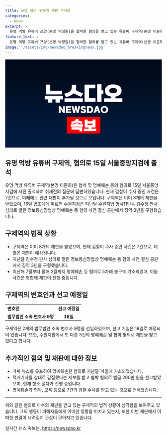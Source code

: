 ```yaml
---
title: 쯔양 혐의 구제역 재판 수사중
categories:
  - News
excerpt: >
  유명 먹방 유튜버 쯔양(본명 박정원)을 협박한 혐의를 받고 있는 유튜버 구제역(본명 이준희)이 이미 8개의 재판을 받고 있으며, 검찰이 추가로 7건의 수사를 진행 중인 것으로 확인됐다. 지난 달에는 정보통신망법상 명예훼손 등 혐의로 징역 3년을 선고받았고, 한 방송인을 향한 허위 뉴스를 유포하거나 갑질 및 협박 혐의로도 기소돼 벌금을 선고받았다. 추가로 3건의 명예훼손 및 협박 혐의로 재판을 받고 있으며, 항소 절차를 진행 중이다. (150자)
feature_text: >
  유명 먹방 유튜버 쯔양(본명 박정원)을 협박한 혐의를 받고 있는 유튜버 구제역(본명 이준희)이 이미 8개의 재판을 받고 있으며, 검찰이 추가로 7건의 수사를 진행 중인 것으로 확인됐다. 지난 달에는 정보통신망법상 명예훼손 등 혐의로 징역 3년을 선고받았고, 한 방송인을 향한 허위 뉴스를 유포하거나 갑질 및 협박 혐의로도 기소돼 벌금을 선고받았다. 추가로 3건의 명예훼손 및 협박 혐의로 재판을 받고 있으며, 항소 절차를 진행 중이다. (150자)
image: '/assets/img/newsdao_breakingnews.jpg'
---
```


<p><img src="/assets/img/newsdao_breakingnews.jpg" alt="implanttips 속보" /></p>

<h2>유명 먹방 유튜버 구제역, 혐의로 15일 서울중앙지검에 출석</h2>

<p data-ke-size="size16">유명 먹방 유튜버 구제역(본명 이준희)은 협박 및 명예훼손 등의 혐의로 15일 서울중앙지검에 자진 출석하여 취재진의 질문에 답변하였습니다. 현재 검찰이 수사 중인 사건은 7건으로, 미래에도 관련 재판이 추가될 것으로 보입니다. 구제역은 이미 8개의 재판을 받았으며, 16일 법조계에 따르면 수원지검은 지난달 수원지법 형사11단독 김수정 판사 심리로 열린 정보통신망법상 명예훼손 등 혐의 사건 결심 공판에서 징역 3년을 구형했습니다.</p>

<h2 data-ke-size="size26">구제역의 법적 상황</h2>

<ul>
  <li>구제역은 이미 8개의 재판을 받았으며, 현재 검찰이 수사 중인 사건은 7건으로, 더 많은 재판이 예상됩니다.</li>
  <li>지난달 김수정 판사 심리로 열린 정보통신망법상 명예훼손 등 혐의 사건 결심 공판에서 징역 3년을 구형했습니다.</li>
  <li>지난해 7월부터 올해 2월까지 명예훼손 등 혐의로 5차례 불구속 기소되었고, 이들 사건은 병합돼 재판이 진행 중입니다.</li>
</ul>

<h2 data-ke-size="size26">구제역의 변호인과 선고 예정일</h2>

<table>
  <tr>
    <td><b>변호인</b></td>
    <td><b>선고 예정일</b></td>
  </tr>
  <tr>
    <td style="text-align: center; height: 17px;"><b>법무법인 소속 변호사 9명</b></td>
    <td style="text-align: center; height: 17px;"><b>18일</b></td>
  </tr>
</table>

<p data-ke-size="size16">구제역은 2개의 법무법인 소속 변호사 9명을 선임하였으며, 선고 기일은 18일로 예정되어 있습니다. 또한, 수원지법에서 또 다른 3건의 명예훼손 및 협박 혐의로 재판을 받고 있다고 합니다.</p>

<h2 data-ke-size="size26">추가적인 혐의 및 재판에 대한 정보</h2>

<ul>
  <li>가짜 뉴스를 유포하여 명예훼손한 혐의로 지난달 14일에 기소되었습니다.</li>
  <li>택배기사를 상대로 갑질했다는 제보를 받고 협박 혐의로 벌금 200만 원을 선고받았으며, 현재 항소 절차가 진행 중입니다.</li>
  <li>명예훼손과 협박, 모욕 등으로 7건의 검찰 수사를 받고 있는 것으로 전해졌습니다.</li>
</ul>

<hr>

<p data-ke-size="size16">위와 같은 혐의로 다수의 재판을 받고 있는 구제역의 법적 상황이 심각함을 보여주고 있습니다. 그의 행동이 피해자들에게 어떠한 영향을 미치고 있는지, 또한 이번 재판에서 어떠한 판결이 내려질지 관심이 모아지고 있습니다.</p>
실시간 뉴스 속보는, <a href="https://newsdao.kr" rel="dofollow">https://newsdao.kr</a>


